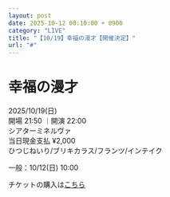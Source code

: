 ```yaml
---
layout: post
date: 2025-10-12 00:10:00 + 0900
category: "LIVE"
title: "【10/19】幸福の漫才【開催決定】"
url: "#"
---
```


# 幸福の漫才<br>

<i class="fa-regular fa-calendar-alt"></i> 2025/10/19(日)<br>
<i class="fa-regular fa-clock"></i> 開場 21:50 ｜開演 22:00<br>
<i class="fa-solid fa-location-dot"></i> シアターミネルヴァ<br>
<i class="fa-solid fa-ticket"></i> 当日現金支払 ¥2,000<br>
<i class="fa-solid fa-users"></i> ひつじねいり/ブリキカラス/フランツ/インテイク

一般：10/12(日) 10:00

チケットの購入は<a href="https://x.gd/lZEvU" target="_blank">こちら</a>
